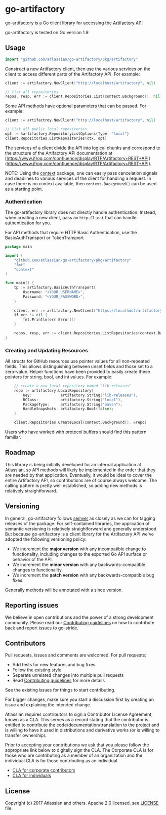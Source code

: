 # go-artifactory #
go-artifactory is a Go client library for accessing the [Artifactory API](https://www.jfrog.com/confluence/display/RTF/Artifactory+REST+API)

go-artifactory is tested on Go version 1.9

## Usage ##
```go
import "github.com/atlassian/go-artifactory/pkg/artifactory"
```

Construct a new Artifactory client, then use the various services on the client to
access different parts of the Artifactory API. For example:

```go
client := artifactory.NewClient("http://localhost/artifactory", nil)

// list all repositories
repos, resp, err := client.Repositories.List(context.Background(), nil)
```

Some API methods have optional parameters that can be passed. For example:

```go
client := artifactroy.NewClient("http://localhost/artifactory", nil)

// list all public local repositories
opt := &artifactory.RepositoryListOptions{Type: "local"}
client.Repositories.ListRepositories(ctx, opt)
```

The services of a client divide the API into logical chunks and correspond to
the structure of the Artifactory API documentation at
[https://www.jfrog.com/confluence/display/RTF/Artifactory+REST+API](https://www.jfrog.com/confluence/display/RTF/Artifactory+REST+API).

NOTE: Using the [context](https://godoc.org/context) package, one can easily
pass cancelation signals and deadlines to various services of the client for
handling a request. In case there is no context available, then `context.Background()`
can be used as a starting point.

### Authentication ###

The go-artifactory library does not directly handle authentication. Instead, when
creating a new client, pass an `http.Client` that can handle authentication for
you. 

For API methods that require HTTP Basic Authentication, use the BasicAuthTransport or TokenTransport

```go
package main

import (
	"github.com/atlassian/go-artifactory/pkg/artifactory"
	"fmt"
	"context"
)

func main() {
	tp := artifactory.BasicAuthTransport{
		Username: "<YOUR_USERNAME>",
		Password: "<YOUR_PASSWORD>",
	}
	
	client, err := artifactory.NewClient("https://localhost/artifactory", tp.Client())
	if err != nil {
		fmt.Println(err.Error())
	}

	repos, resp, err := client.Repositories.ListRepositories(context.Background(), nil)
}
```

### Creating and Updating Resources ###
All structs for GitHub resources use pointer values for all non-repeated fields.
This allows distinguishing between unset fields and those set to a zero-value.
Helper functions have been provided to easily create these pointers for string,
bool, and int values. For example:

```go
    // create a new local repository named "lib-releases"
    repo := artifactory.LocalRepository{
		Key:             artifactory.String("lib-releases"),
		RClass:          artifactory.String("local"),
		PackageType:     artifactory.String("maven"),
		HandleSnapshots: artifactory.Bool(false);
	}

	client.Repositories.CreateLocal(context.Background(), &repo)
```

Users who have worked with protocol buffers should find this pattern familiar.

## Roadmap ##

This library is being initially developed for an internal application at
Atlassian, so API methods will likely be implemented in the order that they are
needed by that application. Eventually, it would be ideal to cover the entire
Artifactory API, so contributions are of course always welcome. The
calling pattern is pretty well established, so adding new methods is relatively
straightforward.

## Versioning ##

In general, go-artifactory follows [semver](https://semver.org/) as closely as we
can for tagging releases of the package. For self-contained libraries, the
application of semantic versioning is relatively straightforward and generally
understood. But because go-artifactory is a client library for the Artifactory API 
we've adopted the following versioning policy:

* We increment the **major version** with any incompatible change to
	functionality, including changes to the exported Go API surface
	or behavior of the API.
* We increment the **minor version** with any backwards-compatible changes to
	functionality.
* We increment the **patch version** with any backwards-compatible bug fixes.

Generally methods will be annotated with a since version.

## Reporting issues ##

We believe in open contributions and the power of a strong development community. Please read our [Contributing guidelines][CONTRIBUTING] on how to contribute back and report issues to go-stride.

## Contributors ##

Pull requests, issues and comments are welcomed. For pull requests:

* Add tests for new features and bug fixes
* Follow the existing style
* Separate unrelated changes into multiple pull requests
* Read [Contributing guidelines][CONTRIBUTING] for more details

See the existing issues for things to start contributing.

For bigger changes, make sure you start a discussion first by creating
an issue and explaining the intended change.

Atlassian requires contributors to sign a Contributor License Agreement,
known as a CLA. This serves as a record stating that the contributor is
entitled to contribute the code/documentation/translation to the project
and is willing to have it used in distributions and derivative works
(or is willing to transfer ownership).

Prior to accepting your contributions we ask that you please follow the appropriate
link below to digitally sign the CLA. The Corporate CLA is for those who are
contributing as a member of an organization and the individual CLA is for
those contributing as an individual.

* [CLA for corporate contributors](https://na2.docusign.net/Member/PowerFormSigning.aspx?PowerFormId=e1c17c66-ca4d-4aab-a953-2c231af4a20b)
* [CLA for individuals](https://na2.docusign.net/Member/PowerFormSigning.aspx?PowerFormId=3f94fbdc-2fbe-46ac-b14c-5d152700ae5d)


## License ##
Copyright (c) 2017 Atlassian and others. Apache 2.0 licensed, see [LICENSE][LICENSE] file.


[CONTRIBUTING]: ./CONTRIBUTING.md
[LICENSE]: ./LICENSE.txt